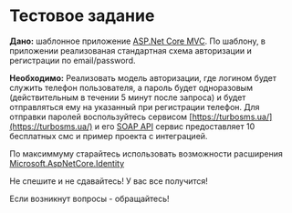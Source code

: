﻿Тестовое задание
================
__**Дано:**__ шаблонное приложение [ASP.Net Core MVC](https://docs.microsoft.com/ru-ru/aspnet/core/tutorials/first-mvc-app/?view=aspnetcore-2.2).
По шаблону, в приложении реализованая стандартная схема авторизации и регистрации по email/password. 

__**Необходимо:**__ Реализовать модель авторизации, где логином будет служить телефон пользователя, а пароль будет одноразовым (действительным в течении 5 минут после запроса) и будет отправляться ему на указанный при регистрации телефон.
Для отправки паролей воспользуйтесь сервисом [https://turbosms.ua/](https://turbosms.ua/) и его [SOAP API](https://turbosms.ua/soap.html) сервис предоставляет 10 бесплатных смс и пример проекта с интеграцией.

По максиммуму старайтесь использовать возможности расширения [Microsoft.AspNetCore.Identity](https://docs.microsoft.com/ru-ru/aspnet/core/security/authentication/identity?view=aspnetcore-2.2&tabs=visual-studio)

Не спешите и не сдавайтесь! У вас все получится!

Если возникнут вопросы - обращайтесь!